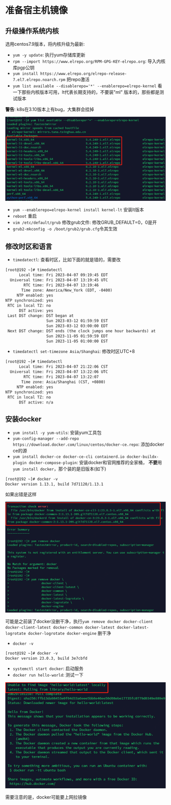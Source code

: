 # 准备宿主机镜像

## 升级操作系统内核

选用centos7.9版本，将内核升级为最新:

* `yum -y update`: 执行yum存储库更新
* `rpm --import https://www.elrepo.org/RPM-GPG-KEY-elrepo.org`: 导入内核库pgp公钥
* `yum install https://www.elrepo.org/elrepo-release-7.el7.elrepo.noarch.rpm` 把repo激活
* `yum list available --disablerepo='*' --enablerepo=elrepo-kernel` 看一下那些内核版本可用，lt代表长期支持的，不要装"ml"
  版本的，那些都是测试版本

**警告**: k8s在3.10版本上有bug，大集群会挂掉

![内核.png](内核.png)

* `yum --enablerepo=elrepo-kernel install kernel-lt` 安装lt版本
* `reboot` 重启
* `vim /etc/default/grub` 修改grub文件: 修改GRUB_DEFAULT=0，0是开
* `grub2-mkconfig -o /boot/grub2/grub.cfg`令其生效

## 修改时区和语言

* `timedatectl`: 查看时区，比如下面的就是错的，需要改

```text
[root@192 ~]# timedatectl
      Local time: Fri 2023-04-07 09:19:45 EDT
  Universal time: Fri 2023-04-07 13:19:45 UTC
        RTC time: Fri 2023-04-07 13:19:46
       Time zone: America/New_York (EDT, -0400)
     NTP enabled: yes
NTP synchronized: yes
 RTC in local TZ: no
      DST active: yes
 Last DST change: DST began at
                  Sun 2023-03-12 01:59:59 EST
                  Sun 2023-03-12 03:00:00 EDT
 Next DST change: DST ends (the clock jumps one hour backwards) at
                  Sun 2023-11-05 01:59:59 EDT
                  Sun 2023-11-05 01:00:00 EST
```

* `timedatectl set-timezone Asia/Shanghai`: 修改时区UTC+8

```text
[root@192 ~]# timedatectl
      Local time: Fri 2023-04-07 21:22:06 CST
  Universal time: Fri 2023-04-07 13:22:06 UTC
        RTC time: Fri 2023-04-07 13:22:07
       Time zone: Asia/Shanghai (CST, +0800)
     NTP enabled: yes
NTP synchronized: yes
 RTC in local TZ: no
      DST active: n/a
```

## 安装docker

* `yum install -y yum-utils`: 安装yum工具包
* `yum-config-manager --add-repo https://download.docker.com/linux/centos/docker-ce.repo`: 添加docker ce的源
* `yum install docker-ce docker-ce-cli containerd.io docker-buildx-plugin docker-compose-plugin`: 安装docker和官网推荐的全家桶，
  **不要**用`yum install docker`，那个装的是旧版本(如下)

```text
[root@192 ~]# docker -v
Docker version 1.13.1, build 7d71120/1.13.1
```

如果出错是这样

![报错.png](报错.png)

可能是之前装了docker没删干净，执行`yum remove docker docker-client docker-client-latest docker-common docker-latest docker-latest-logrotate docker-logrotate docker-engine`
删干净

* `docker -v`

```text
[root@192 ~]# docker -v
Docker version 23.0.3, build 3e7cbfd
```

* `systemctl start docker`: 启动服务
* `docker run hello-world`: 测试一下

![docker-hello-world.png](docker-hello-world.png)

需要注意的是，docker可能要上网拉镜像
